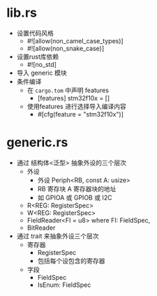 # lib.rs
- 设置代码风格
    - #![allow(non_camel_case_types)]
    - #![allow(non_snake_case)]
- 设置rust库依赖
    - #![no_std]
- 导入 generic 模块
- 条件编译
    - 在 `cargo.tom` 中声明 features
        - [features]  stm32f10x = []
    - 使用features 进行选择导入编译内容
        - #[cfg(feature = "stm32f10x")]

# generic.rs
- 通过 结构体<泛型> 抽象外设的三个层次
    - 外设
        - 外设 Periph<RB, const A: usize>
        - RB 寄存块 A 寄存器块的地址
        - 如 GPIOA  或 GPIOB  或 I2C
    - R<REG: RegisterSpec>
    - W<REG: RegisterSpec>
    - FieldReader<FI = u8> where  FI: FieldSpec,
    - BitReader<FI>
- 通过 trait 来抽象外设三个层次
    - 寄存器
        - RegisterSpec
        - 包括每个设包含的寄存器
    - 字段
        - FieldSpec
        - IsEnum: FieldSpec
